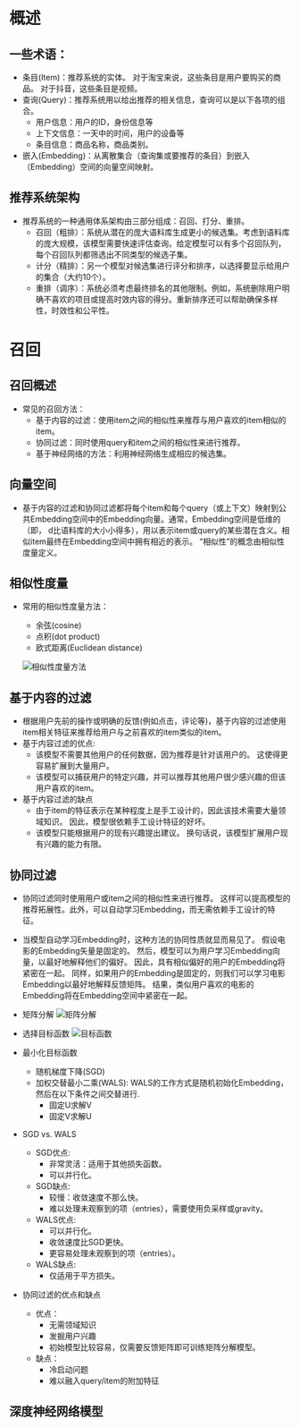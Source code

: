 # 概述

## 一些术语：

  - 条目(Item)：推荐系统的实体。 对于淘宝来说，这些条目是用户要购买的商品。 对于抖音，这些条目是视频。
  - 查询(Query)：推荐系统用以给出推荐的相关信息，查询可以是以下各项的组合。
    - 用户信息：用户的ID，身份信息等
    - 上下文信息：一天中的时间，用户的设备等
    - 条目信息：商品名称，商品类别。
  - 嵌入(Embedding)：从离散集合（查询集或要推荐的条目）到嵌入（Embedding）空间的向量空间映射。
  
## 推荐系统架构

  - 推荐系统的一种通用体系架构由三部分组成：召回、打分、重排。
    - 召回（粗排）：系统从潜在的庞大语料库生成更小的候选集。考虑到语料库的庞大规模，该模型需要快速评估查询。给定模型可以有多个召回队列，每个召回队列都筛选出不同类型的候选子集。
    - 计分（精排）：另一个模型对候选集进行评分和排序，以选择要显示给用户的集合（大约10个）。
    - 重排（调序）：系统必须考虑最终排名的其他限制。例如，系统删除用户明确不喜欢的项目或提高时效内容的得分。重新排序还可以帮助确保多样性，时效性和公平性。
    
# 召回

## 召回概述

  - 常见的召回方法：
    - 基于内容的过滤：使用item之间的相似性来推荐与用户喜欢的item相似的item。
    - 协同过滤：同时使用query和item之间的相似性来进行推荐。
    - 基于神经网络的方法：利用神经网络生成相应的候选集。
    
## 向量空间

  - 基于内容的过滤和协同过滤都将每个item和每个query（或上下文）映射到公共Embedding空间中的Embedding向量。通常，Embedding空间是低维的（即， d比语料库的大小小得多），用以表示item或query的某些潜在含义。相似item最终在Embedding空间中拥有相近的表示。 “相似性”的概念由相似性度量定义。

## 相似性度量

  - 常用的相似性度量方法：
    - 余弦(cosine)
    - 点积(dot product)
    - 欧式距离(Euclidean distance)
    
    ![相似性度量方法](../图片/相似性度量方法.PNG)
    
## 基于内容的过滤
  - 根据用户先前的操作或明确的反馈(例如点击，评论等)，基于内容的过滤使用item相关特征来推荐给用户与之前喜欢的item类似的item。
  - 基于内容过滤的优点:
    - 该模型不需要其他用户的任何数据，因为推荐是针对该用户的。 这使得更容易扩展到大量用户。
    - 该模型可以捕获用户的特定兴趣，并可以推荐其他用户很少感兴趣的但该用户喜欢的item。
  - 基于内容过滤的缺点
    - 由于item的特征表示在某种程度上是手工设计的，因此该技术需要大量领域知识。 因此，模型很依赖手工设计特征的好坏。
    - 该模型只能根据用户的现有兴趣提出建议。 换句话说，该模型扩展用户现有兴趣的能力有限。
      
## 协同过滤
  - 协同过滤同时使用用户或item之间的相似性来进行推荐。 这样可以提高模型的推荐拓展性。此外，可以自动学习Embedding，而无需依赖手工设计的特征。
  - 当模型自动学习Embedding时，这种方法的协同性质就显而易见了。 假设电影的Embedding矢量是固定的。 然后，模型可以为用户学习Embedding向量，以最好地解释他们的偏好。 因此，具有相似偏好的用户的Embedding将紧密在一起。 同样，如果用户的Embedding是固定的，则我们可以学习电影Embedding以最好地解释反馈矩阵。 结果，类似用户喜欢的电影的Embedding将在Embedding空间中紧密在一起。
  - 矩阵分解
  ![矩阵分解](../图片/矩阵分解.PNG)

  - 选择目标函数
  ![目标函数](../图片/目标函数.PNG)

  - 最小化目标函数
    - 随机梯度下降(SGD)
    - 加权交替最小二乘(WALS): WALS的工作方式是随机初始化Embedding，然后在以下条件之间交替进行.
      - 固定U求解V
      - 固定V求解U

  - SGD vs. WALS
    - SGD优点:
      - 非常灵活：适用于其他损失函数。
      - 可以并行化。
    - SGD缺点:
      - 较慢：收敛速度不那么快。
      - 难以处理未观察到的项（entries），需要使用负采样或gravity。
    - WALS优点:
      - 可以并行化。
      - 收敛速度比SGD更快。
      - 更容易处理未观察到的项（entries）。
    - WALS缺点:
      - 仅适用于平方损失。

  - 协同过滤的优点和缺点
    - 优点：
      - 无需领域知识
      - 发掘用户兴趣
      - 初始模型比较容易，仅需要反馈矩阵即可训练矩阵分解模型。
    - 缺点：
      - 冷启动问题
      - 难以融入query/item的附加特征

## 深度神经网络模型
